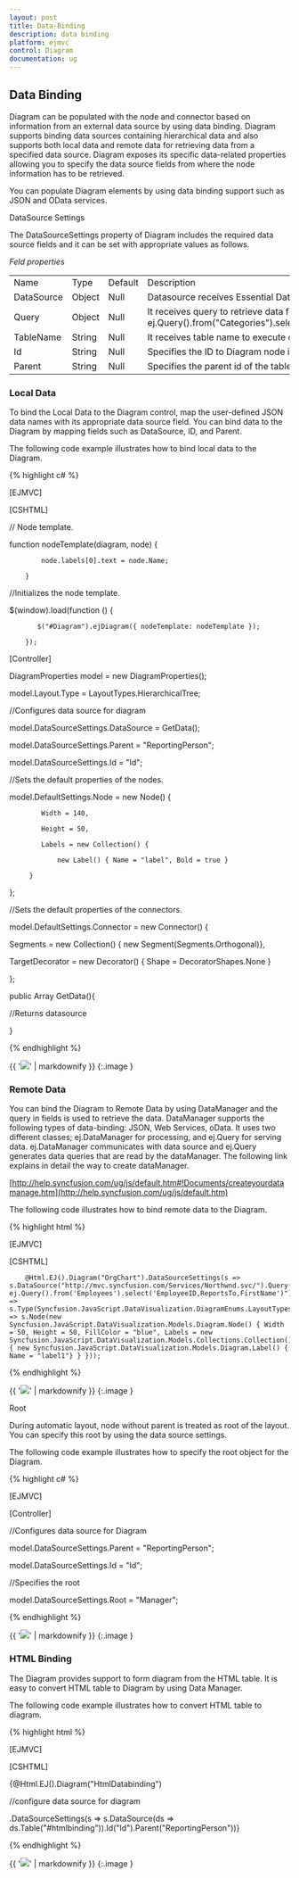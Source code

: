 ```yaml
---
layout: post
title: Data-Binding
description: data binding
platform: ejmvc
control: Diagram
documentation: ug
---
```


## Data Binding

Diagram can be populated with the node and connector based on information from an external data source by using data binding. Diagram supports binding data sources containing hierarchical data and also supports both local data and remote data for retrieving data from a specified data source. Diagram exposes its specific data-related properties allowing you to specify the data source fields from where the node information has to be retrieved.

You can populate Diagram elements by using data binding support such as JSON and OData services.

DataSource Settings

The DataSourceSettings property of Diagram includes the required data source fields and it can be set with appropriate values as follows.

_Feld properties_

<table>
<tr>
<td>
Name</td><td>
Type</td><td>
Default</td><td>
Description</td></tr>
<tr>
<td>
DataSource</td><td>
Object</td><td>
Null</td><td>
Datasource receives Essential DataManager object and JSON object.</td></tr>
<tr>
<td>
Query</td><td>
Object</td><td>
Null</td><td>
It receives query to retrieve data from the table (query is same as SQL).Example:  ej.Query().from("Categories").select("CategoryID,CategoryName").take(3);take(3);</td></tr>
<tr>
<td>
TableName</td><td>
String</td><td>
Null</td><td>
It receives table name to execute query on the corresponding table.</td></tr>
<tr>
<td>
Id</td><td>
String</td><td>
Null</td><td>
Specifies the ID to Diagram node items list.</td></tr>
<tr>
<td>
Parent</td><td>
String</td><td>
Null</td><td>
Specifies the parent id of the table.</td></tr>
</table>


### Local Data

To bind the Local Data to the Diagram control, map the user-defined JSON data names with its appropriate data source field. You can bind data to the Diagram by mapping fields such as DataSource, ID, and Parent.

The following code example illustrates how to bind local data to the Diagram.

{% highlight c# %}

[EJMVC]

[CSHTML]

// Node template.

function nodeTemplate(diagram, node) {

            node.labels[0].text = node.Name;

        }

//Initializes the node template.

$(window).load(function () {

           $("#Diagram").ejDiagram({ nodeTemplate: nodeTemplate });

        });



[Controller]

DiagramProperties model = new DiagramProperties();

model.Layout.Type  = LayoutTypes.HierarchicalTree;



//Configures data source for diagram

model.DataSourceSettings.DataSource = GetData();

model.DataSourceSettings.Parent = "ReportingPerson";

model.DataSourceSettings.Id = "Id";



//Sets the default properties of the nodes.

model.DefaultSettings.Node = new Node() { 

            Width = 140,

            Height = 50,

            Labels = new Collection() { 

                new Label() { Name = "label", Bold = true }

         }

};



//Sets the default properties of the connectors.

model.DefaultSettings.Connector = new Connector() {

  Segments = new Collection() { new Segment(Segments.Orthogonal)},

  TargetDecorator = new Decorator() { Shape = DecoratorShapes.None }  

};



public Array GetData(){

//Returns datasource

}



{% endhighlight %}



{{ '![](Data-Binding_images/Data-Binding_img1.png)' | markdownify }}
{:.image }


### Remote Data

You can bind the Diagram to Remote Data by using DataManager and the query in fields is used to retrieve the data. DataManager supports the following types of data-binding: JSON, Web Services, oData. It uses two different classes; ej.DataManager for processing, and ej.Query for serving data. ej.DataManager communicates with data source and ej.Query generates data queries that are read by the dataManager. The following link explains in detail the way to create dataManager.

[http://help.syncfusion.com/ug/js/default.htm#!Documents/createyourdatamanage.htm](http://help.syncfusion.com/ug/js/default.htm)

The following code illustrates how to bind remote data to the Diagram.

{% highlight html %}

[EJMVC]

[CSHTML]



<div id="main">

        @Html.EJ().Diagram("OrgChart").DataSourceSettings(s => s.DataSource("http://mvc.syncfusion.com/Services/Northwnd.svc/").Query(" ej.Query().from('Employees').select('EmployeeID,ReportsTo,FirstName')").Id("EmployeeID").Parent("ReportsTo").TableName("Employees")).Layout(s => s.Type(Syncfusion.JavaScript.DataVisualization.DiagramEnums.LayoutTypes.HierarchicalTree)).DefaultSettings(s => s.Node(new Syncfusion.JavaScript.DataVisualization.Models.Diagram.Node() { Width = 50, Height = 50, FillColor = "blue", Labels = new Syncfusion.JavaScript.DataVisualization.Models.Collections.Collection() { new Syncfusion.JavaScript.DataVisualization.Models.Diagram.Label() { Name = "label1"} } }));

 </div>    



{% endhighlight %}



{{ '![](Data-Binding_images/Data-Binding_img2.png)' | markdownify }}
{:.image }


Root

During automatic layout, node without parent is treated as root of the layout. You can specify this root by using the data source settings.

The following code example illustrates how to specify the root object for the Diagram.

{% highlight c# %}

[EJMVC]

[Controller] 

//Configures data source for Diagram

model.DataSourceSettings.Parent = "ReportingPerson";

model.DataSourceSettings.Id = "Id";

//Specifies the root

 model.DataSourceSettings.Root = "Manager";



{% endhighlight %}



{{ '![](Data-Binding_images/Data-Binding_img3.png)' | markdownify }}
{:.image }


### HTML Binding

The Diagram provides support to form diagram from the HTML table. It is easy to convert HTML table to Diagram by using Data Manager.

The following code example illustrates how to convert HTML table to diagram.

{% highlight html %}

[EJMVC]

[CSHTML]

<script id="htmlbinding" type="text/template" >

  <thead>

             <tr>

                 <th>

                     Id

                 </th>

                 <th>

                     Designation

                 </th>

                 <th>

                     Color

                     </th>

                 <th>

                     ReportingPerson

                 </th>



             </tr>

         </thead>

         <tbody>

             <tr>

                 <td>parent</td>                

                 <td>Managing Director</td>

                 <td>#822b86</td>

                 <td>null</td>



             </tr>

             <tr>

                 <td>1</td>

                 <td>Project manager</td>

                  <td>#3c418d</td>

                 <td>parent</td>

             </tr>

             <tr>

                 <td>2</td>

                 <td>Project manager</td>

                  <td>#108d8d</td>

                 <td>parent</td>

             </tr>

              <tr>

                 <td>3</td>

                 <td>Product Lead</td>

                      <td>#3c418d</td>

                 <td>1</td>

             </tr>

             <tr>

                 <td>4</td>

                 <td>Product Lead</td>

                  <td>#3c418d</td>

                 <td>1</td>

             </tr>

             <tr>

                 <td>5</td>

                 <td>Product Lead</td>

                   <td>#108d8d</td>

                 <td>2</td>

             </tr>

             <tr>

                 <td>6</td>

                 <td>Product Lead</td>

                   <td>#108d8d</td>

                 <td>2</td>

             </tr>

             <tr>

                 <td>7</td>

                 <td>S/W engineer</td>

                   <td>#3c418d</td>

                 <td>4</td>

             </tr>

             <tr>

                 <td>8</td>

                 <td>S/W engineer</td>

                 <td>#3c418d</td>

                 <td>4</td>

             </tr>

         </tbody>

     </table>

  </script>



{@Html.EJ().Diagram("HtmlDatabinding")

//configure data source for diagram

.DataSourceSettings(s => s.DataSource(ds => ds.Table("#htmlbinding")).Id("Id").Parent("ReportingPerson"))}



{% endhighlight %}



{{ '![](Data-Binding_images/Data-Binding_img4.png)' | markdownify }}
{:.image }


